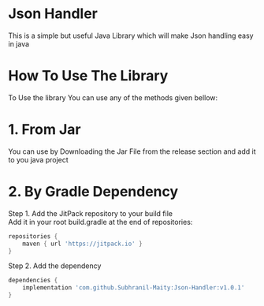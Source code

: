# Json Handler
This is a simple but useful Java Library which will make Json handling easy in java


# How To Use The Library
To Use the library You can use any of the methods given bellow:
# 1. From Jar
You can use by Downloading the Jar File from the release section and add it to you java project
# 2. By Gradle Dependency 
Step 1. Add the JitPack repository to your build file<br/>
Add it in your root build.gradle at the end of repositories:
```groovy
repositories {
    maven { url 'https://jitpack.io' }
}
```
Step 2. Add the dependency
```groovy
dependencies {
    implementation 'com.github.Subhranil-Maity:Json-Handler:v1.0.1'
}
```
